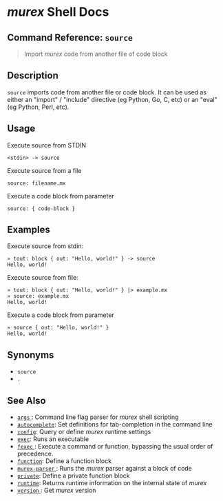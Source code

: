 # _murex_ Shell Docs

## Command Reference: `source` 

> Import _murex_ code from another file of code block

## Description

`source` imports code from another file or code block. It can be used as either
an "import" / "include" directive (eg Python, Go, C, etc) or an "eval" (eg
Python, Perl, etc).

## Usage

Execute source from STDIN

    <stdin> -> source
    
Execute source from a file

    source: filename.mx
    
Execute a code block from parameter

    source: { code-block }

## Examples

Execute source from stdin:

    » tout: block { out: "Hello, world!" } -> source
    Hello, world!
    
Execute source from file:

    » tout: block { out: "Hello, world!" } |> example.mx
    » source: example.mx
    Hello, world!
    
Execute a code block from parameter

    » source { out: "Hello, world!" }
    Hello, world!

## Synonyms

* `source`
* `.`


## See Also

* [`args` ](../commands/args.md):
  Command line flag parser for _murex_ shell scripting
* [`autocomplete`](../commands/autocomplete.md):
  Set definitions for tab-completion in the command line
* [`config`](../commands/config.md):
  Query or define _murex_ runtime settings
* [`exec`](../commands/exec.md):
  Runs an executable
* [`fexec` ](../commands/fexec.md):
  Execute a command or function, bypassing the usual order of precedence.
* [`function`](../commands/function.md):
  Define a function block
* [`murex-parser` ](../commands/murex-parser.md):
  Runs the _murex_ parser against a block of code 
* [`private`](../commands/private.md):
  Define a private function block
* [`runtime`](../commands/runtime.md):
  Returns runtime information on the internal state of _murex_
* [`version` ](../commands/version.md):
  Get _murex_ version